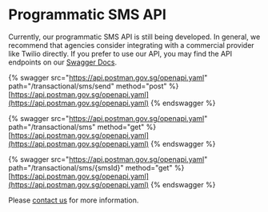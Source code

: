 # Programmatic SMS API

Currently, our programmatic SMS API is still being developed. In general, we recommend that agencies consider integrating with a commercial provider like Twilio directly. If you prefer to use our API, you may find the API endpoints on our [Swagger Docs](https://api.postman.gov.sg/docs/).

{% swagger src="https://api.postman.gov.sg/openapi.yaml" path="/transactional/sms/send" method="post" %}
[https://api.postman.gov.sg/openapi.yaml](https://api.postman.gov.sg/openapi.yaml)
{% endswagger %}

{% swagger src="https://api.postman.gov.sg/openapi.yaml" path="/transactional/sms" method="get" %}
[https://api.postman.gov.sg/openapi.yaml](https://api.postman.gov.sg/openapi.yaml)
{% endswagger %}

{% swagger src="https://api.postman.gov.sg/openapi.yaml" path="/transactional/sms/{smsId}" method="get" %}
[https://api.postman.gov.sg/openapi.yaml](https://api.postman.gov.sg/openapi.yaml)
{% endswagger %}

Please [contact us](https://go.gov.sg/postman-contact-us) for more information.
